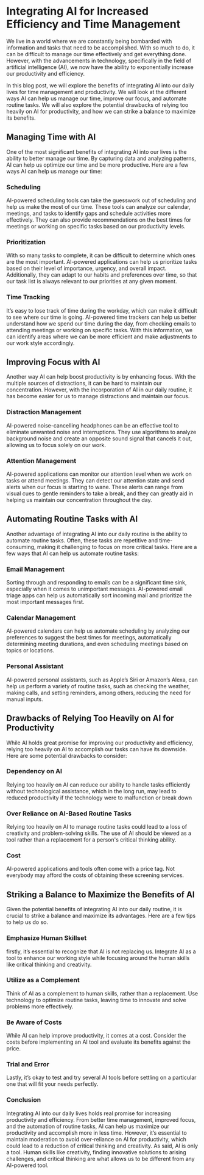 # Integrating AI for Increased Efficiency and Time Management


We live in a world where we are constantly being bombarded with information and tasks that need to be accomplished. With so much to do, it can be difficult to manage our time effectively and get everything done. However, with the advancements in technology, specifically in the field of artificial intelligence (AI), we now have the ability to exponentially increase our productivity and efficiency.

In this blog post, we will explore the benefits of integrating AI into our daily lives for time management and productivity. We will look at the different ways AI can help us manage our time, improve our focus, and automate routine tasks. We will also explore the potential drawbacks of relying too heavily on AI for productivity, and how we can strike a balance to maximize its benefits.

## Managing Time with AI

One of the most significant benefits of integrating AI into our lives is the ability to better manage our time. By capturing data and analyzing patterns, AI can help us optimize our time and be more productive. Here are a few ways AI can help us manage our time:

### Scheduling

AI-powered scheduling tools can take the guesswork out of scheduling and help us make the most of our time. These tools can analyze our calendar, meetings, and tasks to identify gaps and schedule activities more effectively. They can also provide recommendations on the best times for meetings or working on specific tasks based on our productivity levels.

### Prioritization

With so many tasks to complete, it can be difficult to determine which ones are the most important. AI-powered applications can help us prioritize tasks based on their level of importance, urgency, and overall impact. Additionally, they can adapt to our habits and preferences over time, so that our task list is always relevant to our priorities at any given moment.

### Time Tracking

It’s easy to lose track of time during the workday, which can make it difficult to see where our time is going. AI-powered time trackers can help us better understand how we spend our time during the day, from checking emails to attending meetings or working on specific tasks. With this information, we can identify areas where we can be more efficient and make adjustments to our work style accordingly.

## Improving Focus with AI

Another way AI can help boost productivity is by enhancing focus. With the multiple sources of distractions, it can be hard to maintain our concentration. However, with the incorporation of AI in our daily routine, it has become easier for us to manage distractions and maintain our focus.

### Distraction Management

AI-powered noise-cancelling headphones can be an effective tool to eliminate unwanted noise and interruptions. They use algorithms to analyze background noise and create an opposite sound signal that cancels it out, allowing us to focus solely on our work.

### Attention Management

AI-powered applications can monitor our attention level when we work on tasks or attend meetings. They can detect our attention state and send alerts when our focus is starting to wane. These alerts can range from visual cues to gentle reminders to take a break, and they can greatly aid in helping us maintain our concentration throughout the day.

## Automating Routine Tasks with AI

Another advantage of integrating AI into our daily routine is the ability to automate routine tasks. Often, these tasks are repetitive and time-consuming, making it challenging to focus on more critical tasks. Here are a few ways that AI can help us automate routine tasks:

### Email Management

Sorting through and responding to emails can be a significant time sink, especially when it comes to unimportant messages. AI-powered email triage apps can help us automatically sort incoming mail and prioritize the most important messages first.

### Calendar Management

AI-powered calendars can help us automate scheduling by analyzing our preferences to suggest the best times for meetings, automatically determining meeting durations, and even scheduling meetings based on topics or locations.

### Personal Assistant

AI-powered personal assistants, such as Apple’s Siri or Amazon’s Alexa, can help us perform a variety of routine tasks, such as checking the weather, making calls, and setting reminders, among others, reducing the need for manual inputs.

## Drawbacks of Relying Too Heavily on AI for Productivity

While AI holds great promise for improving our productivity and efficiency, relying too heavily on AI to accomplish our tasks can have its downside. Here are some potential drawbacks to consider:

### Dependency on AI

Relying too heavily on AI can reduce our ability to handle tasks efficiently without technological assistance, which in the long run, may lead to reduced productivity if the technology were to malfunction or break down

### Over Reliance on AI-Based Routine Tasks

Relying too heavily on AI to manage routine tasks could lead to a loss of creativity and problem-solving skills. The use of AI should be viewed as a tool rather than a replacement for a person's critical thinking ability.

### Cost

AI-powered applications and tools often come with a price tag. Not everybody may afford the costs of obtaining these screening services.

## Striking a Balance to Maximize the Benefits of AI

Given the potential benefits of integrating AI into our daily routine, it is crucial to strike a balance and maximize its advantages. Here are a few tips to help us do so.

### Emphasize Human Skillset

firstly, it’s essential to recognize that AI is not replacing us. Integrate AI as a tool to enhance our working style while focusing around the human skills like critical thinking and creativity.

### Utilize as a Complement

Think of AI as a complement to human skills, rather than a replacement. Use technology to optimize routine tasks, leaving time to innovate and solve problems more effectively.

### Be Aware of Costs

While AI can help improve productivity, it comes at a cost. Consider the costs before implementing an AI tool and evaluate its benefits against the price.

### Trial and Error

Lastly, it’s okay to test and try several AI tools before settling on a particular one that will fit your needs perfectly.

### Conclusion

Integrating AI into our daily lives holds real promise for increasing productivity and efficiency. From better time management, improved focus, and the automation of routine tasks, AI can help us maximize our productivity and accomplish more in less time. However, it’s essential to maintain moderation to avoid over-reliance on AI for productivity, which could lead to a reduction of critical thinking and creativity. As said, AI is only a tool. Human skills like creativity, finding innovative solutions to arising challenges, and critical thinking are what allows us to be different from any AI-powered tool.
